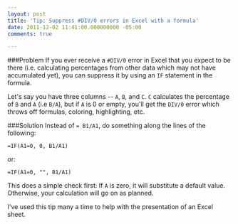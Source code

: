 ```yaml
---
layout: post
title: 'Tip: Suppress #DIV/0 errors in Excel with a formula'
date: 2011-12-02 11:41:00.000000000 -05:00
comments: true

---
```

###Problem
If you ever receive a `#DIV/0` error in Excel that you expect to be there (i.e. calculating percentages from other data which may not have accumulated yet), you can suppress  it by using an `IF` statement in the formula.

Let's say you have three columns -- `A`, `B`, and `C`. `C` calculates the percentage of `B` and `A` (i.e `B/A`), but if `A` is 0 or empty, you'll get the `DIV/0` error which throws off formulas, coloring, highlighting, etc.

###Solution
Instead of `= B1/A1`, do something along the lines of the following:

    =IF(A1=0, 0, B1/A1)
or:

    =IF(A1=0, "", B1/A1) 

This does a simple check first: If `A` is zero, it will substitute a default value. Otherwise, your calculation will go on as planned.

I've used this tip many a time to help with the presentation of an Excel sheet.

